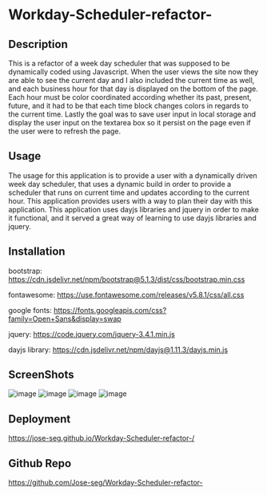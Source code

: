 # Workday-Scheduler-refactor-
## Description 
This is a refactor of a week day scheduler that was supposed to be dynamically coded using Javascript. When the user views the site now they are able to see the current day and I also included the current time as well, and each business hour for that day is displayed on the bottom of the page. Each hour must be color coordinated according whether its past, present, future, and it had to be that each time block changes colors in regards to the current time. Lastly the goal was to save user input in local storage and display the user input on the textarea box so it persist on the page even if the user were to refresh the page.

## Usage 
The usage for this application is to provide a user with a dynamically driven week day scheduler, that uses a dynamic build in order to provide a scheduler that runs on current time and updates according to the current hour. This application provides users with a way to plan their day with this application. This application uses dayjs libraries and jquery in order to make it functional, and it served a great way of learning to use dayjs libraries and jquery.

## Installation

bootstrap: https://cdn.jsdelivr.net/npm/bootstrap@5.1.3/dist/css/bootstrap.min.css

fontawesome: https://use.fontawesome.com/releases/v5.8.1/css/all.css

google fonts: https://fonts.googleapis.com/css?family=Open+Sans&display=swap

jquery: https://code.jquery.com/jquery-3.4.1.min.js

dayjs library: https://cdn.jsdelivr.net/npm/dayjs@1.11.3/dayjs.min.js

## ScreenShots
![image](https://user-images.githubusercontent.com/122575280/221435816-9eaf0ef3-ebc6-49fe-a4e1-cc97fd90e085.png)
![image](https://user-images.githubusercontent.com/122575280/221435829-2b87d17d-b89e-4063-be9c-089b8db85088.png)
![image](https://user-images.githubusercontent.com/122575280/221435903-93dae621-78d8-48fa-b623-170f12a2b9da.png)
![image](https://user-images.githubusercontent.com/122575280/221435946-c280a5e3-a475-4eb4-80ad-6d162a3340b8.png)

## Deployment
https://jose-seg.github.io/Workday-Scheduler-refactor-/

## Github Repo
https://github.com/Jose-seg/Workday-Scheduler-refactor-





